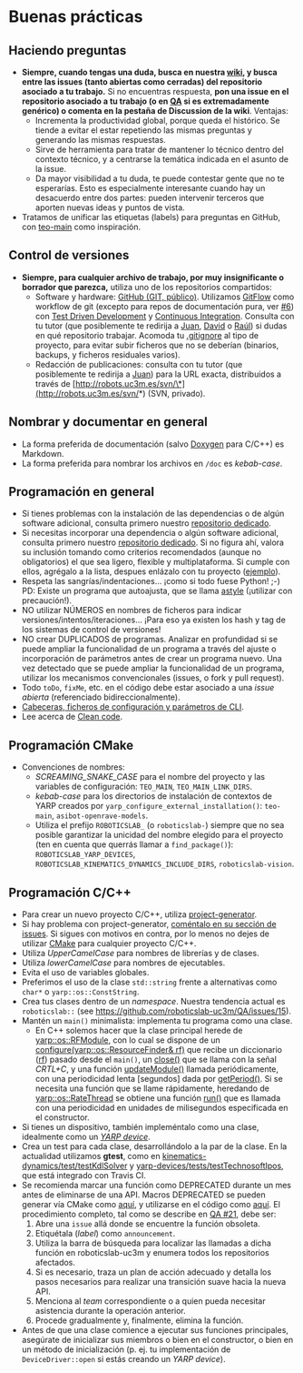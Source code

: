 # Buenas prácticas

## Haciendo preguntas
* **Siempre, cuando tengas una duda, busca en nuestra **[**wiki**](http://robots.uc3m.es/)**, y busca entre las issues \(tanto abiertas como cerradas\) del repositorio asociado a tu trabajo.** Si no encuentras respuesta, **pon una issue en el repositorio asociado a tu trabajo (o en [QA](https://github.com/roboticslab-uc3m/questions-and-answers) si es extremadamente genérico) o comenta en la pestaña de Discussion de la wiki**. Ventajas:
  * Incrementa la productividad global, porque queda el histórico. Se tiende a evitar el estar repetiendo las mismas preguntas y generando las mismas respuestas.
  * Sirve de herramienta para tratar de mantener lo técnico dentro del contexto técnico, y a centrarse la temática indicada en el asunto de la issue.
  * Da mayor visibilidad a tu duda, te puede contestar gente que no te esperarías. Esto es especialmente interesante cuando hay un desacuerdo entre dos partes: pueden intervenir terceros que aporten nuevas ideas y puntos de vista.
* Tratamos de unificar las etiquetas (labels) para preguntas en GitHub, con [teo-main](https://github.com/roboticslab-uc3m/teo-main/labels) como inspiración.

## Control de versiones
* **Siempre, para cualquier archivo de trabajo, por muy insignificante o borrador que parezca,** utiliza uno de los repositorios compartidos:
  * Software y hardware: [GitHub \(GIT, público\)](https://github.com/roboticslab-uc3m). Utilizamos [GitFlow](https://www.atlassian.com/git/tutorials/comparing-workflows/gitflow-workflow/) como workflow de git \(excepto para repos de documentación pura, ver [\#6](https://github.com/roboticslab-uc3m/best-practices/issues/6)\) con [Test Driven Development](https://en.wikipedia.org/wiki/Test-driven_development) y [Continuous Integration](https://en.wikipedia.org/wiki/Continuous_integration). Consulta con tu tutor \(que posiblemente te redirija a [Juan](https://github.com/jgvictores), [David](https://github.com/David-Estevez) o [Raúl](https://github.com/rsantos88)\) si dudas en qué repositorio trabajar. Acomoda tu [.gitignore](https://git-scm.com/docs/gitignore) al tipo de proyecto, para evitar subir ficheros que no se deberían \(binarios, backups, y ficheros residuales varios\).
  * Redacción de publicaciones: consulta con tu tutor \(que posiblemente te redirija a [Juan](https://github.com/jgvictores)\) para la URL exacta, distribuidos a través de [http://robots.uc3m.es/svn/\*](http://robots.uc3m.es/svn/*) \(SVN, privado\).

## Nombrar y documentar en general
* La forma preferida de documentación (salvo [Doxygen](http://www.doxygen.org) para C/C++) es Markdown.
* La forma preferida para nombrar los archivos en `/doc` es _kebab-case_.

## Programación en general
* Si tienes problemas con la instalación de las dependencias o de algún software adicional, consulta primero nuestro [repositorio dedicado](https://www.gitbook.com/book/roboticslab-uc3m/installation-guides/details).
* Si necesitas incorporar una dependencia o algún software adicional, consulta primero nuestro [repositorio dedicado](https://www.gitbook.com/book/roboticslab-uc3m/installation-guides/details). Si no figura ahí, valora su inclusión tomando como criterios recomendados (aunque no obligatorios) el que sea ligero, flexible y multiplataforma. Si cumple con ellos, agrégalo a la lista, despues enlázalo con tu proyecto ([ejemplo](5182f9f475e229acea4cca1130be57489fd6b0f7)).
* Respeta las sangrías/indentaciones... ¡como si todo fuese Python! ;-\) PD: Existe un programa que autoajusta, que se llama [astyle](http://astyle.sourceforge.net/) \(¡utilizar con precaución!\).
* NO utilizar NÚMEROS en nombres de ficheros para indicar versiones/intentos/iteraciones... ¡Para eso ya existen los hash y tag de los sistemas de control de versiones!
* NO crear DUPLICADOS de programas. Analizar en profundidad si se puede ampliar la funcionalidad de un programa a través del ajuste o incorporación de parámetros antes de crear un programa nuevo. Una vez detectado que se puede ampliar la funcionalidad de un programa, utilizar los mecanismos convencionales \(issues, o fork y pull request\).
* Todo `toDo`, `fixMe`, etc. en el código debe estar asociado a una _issue abierta_ \(referenciado bidireccionalmente\).
* [Cabeceras, ficheros de configuración y parámetros de CLI](https://github.com/roboticslab-uc3m/asibot-main/blob/develop/doc/asibot-post-install.md#changing-parameters).
* Lee acerca de [Clean code](https://www.google.es/search?q=cleancode).

## Programación CMake
* Convenciones de nombres:
  * *SCREAMING\_SNAKE\_CASE* para el nombre del proyecto y las variables de configuración: `TEO_MAIN`, `TEO_MAIN_LINK_DIRS`.
  * *kebab-case* para los directorios de instalación de contextos de YARP creados por `yarp_configure_external_installation()`: `teo-main`, `asibot-openrave-models`.
  * Utiliza el prefijo `ROBOTICSLAB_` (o `roboticslab-`) siempre que no sea posible garantizar la unicidad del nombre elegido para el proyecto (ten en cuenta que querrás llamar a `find_package()`): `ROBOTICSLAB_YARP_DEVICES`, `ROBOTICSLAB_KINEMATICS_DYNAMICS_INCLUDE_DIRS`, `roboticslab-vision`.

## Programación C/C++
* Para crear un nuevo proyecto C/C++, utiliza [project-generator](https://github.com/roboticslab-uc3m/project-generator).
* Si hay problema con project-generator, [coméntalo en su sección de issues](https://github.com/roboticslab-uc3m/project-generator/issues). Si sigues con motivos en contra, por lo menos no dejes de utilizar [CMake](http://asrob.uc3m.es/index.php/Tutorial_CMake) para cualquier proyecto C/C++.
* Utiliza _UpperCamelCase_ para nombres de librerías y de clases.
* Utiliza _lowerCamelCase_ para nombres de ejecutables.
* Evita el uso de variables globales.
* Preferimos el uso de la clase `std::string` frente a alternativas como `char*` o `yarp::os::ConstString`.
* Crea tus clases dentro de un _namespace_. Nuestra tendencia actual es `roboticslab::` (see https://github.com/roboticslab-uc3m/QA/issues/15).
* Mantén un `main()` minimalista: implementa tu programa como una clase.
  * En C++ solemos hacer que la clase principal herede de [yarp::os::RFModule](http://www.yarp.it/classyarp_1_1os_1_1RFModule.html), con lo cual se dispone de un [configure\(yarp::os::ResourceFinder& rf\)](http://www.yarp.it/classyarp_1_1os_1_1RFModule.html#a6c3880961b00b0a7eb527d62214169b7) que recibe un diccionario \([rf](http://www.yarp.it/classyarp_1_1os_1_1ResourceFinder.html)\) pasado desde el `main()`, un [close\(\)](http://www.yarp.it/classyarp_1_1os_1_1RFModule.html#a58ce26fc6fdcb6eb4af8e8dc678e095e) que se llama con la señal _CRTL+C_, y una función [updateModule\(\)](http://www.yarp.it/classyarp_1_1os_1_1RFModule.html#a37ee5baa17ce243458a1dff209e878b7) llamada periódicamente, con una periodicidad lenta \[segundos\] dada por [getPeriod\(\)](http://www.yarp.it/classyarp_1_1os_1_1RFModule.html#ace2fdadde1a2690f274079fabd6420d2). Si se necesita una función que se llame rápidamente, heredando de [yarp::os::RateThread](http://www.yarp.it/classyarp_1_1os_1_1RateThread.html) se obtiene una función [run\(\)](http://www.yarp.it/classyarp_1_1os_1_1RateThread.html#ac3c97e766733b41a45c799aa0c05598f) que es llamada con una periodicidad  en unidades de milisegundos especificada en el constructor.
* Si tienes un dispositivo, también impleméntalo como una clase, idealmente como un [_YARP device_](http://asrob.uc3m.es/index.php/Tutorial_yarp_devices).
* Crea un test para cada clase, desarrollándolo a la par de la clase. En la actualidad utilizamos **gtest**, como en [kinematics-dynamics/test/testKdlSolver](https://github.com/roboticslab-uc3m/kinematics-dynamics/tree/develop/test/testKdlSolver.cpp) y [yarp-devices/tests/testTechnosoftIpos](https://github.com/roboticslab-uc3m/yarp-devices/tree/develop/tests/testTechnosoftIpos/testTechnosoftIpos.cpp), que está integrado con Travis CI.
* Se recomienda marcar una función como DEPRECATED durante un mes antes de eliminarse de una API. Macros DEPRECATED se pueden generar vía CMake como [aquí](https://github.com/roboticslab-uc3m/kinematics-dynamics/blob/21f2dde2a38f1d0c1c93703d3619e34c14c3bfcd/CMakeLists.txt#L110-L118), y utilizarse en el código como [aquí](https://github.com/roboticslab-uc3m/kinematics-dynamics/blob/21f2dde2a38f1d0c1c93703d3619e34c14c3bfcd/libraries/TeoYarp/ICartesianSolver.h#L29-L33). El procedimiento completo, tal como se describe en [QA #21](https://github.com/roboticslab-uc3m/QA/issues/21), debe ser:
  1. Abre una `issue` allá donde se encuentre la función obsoleta.
  1. Etiquétala (*label*) como `announcement`.
  1. Utiliza la barra de búsqueda para localizar las llamadas a dicha función en roboticslab-uc3m y enumera todos los repositorios afectados.
  1. Si es necesario, traza un plan de acción adecuado y detalla los pasos necesarios para realizar una transición suave hacia la nueva API.
  1. Menciona al *team* correspondiente o a quien pueda necesitar asistencia durante la operación anterior.
  1. Procede gradualmente y, finalmente, elimina la función.
* Antes de que una clase comience a ejecutar sus funciones principales, asegúrate de inicializar sus miembros o bien en el constructor, o bien en un método de inicialización (p. ej. tu implementación de `DeviceDriver::open` si estás creando un _YARP device_).

